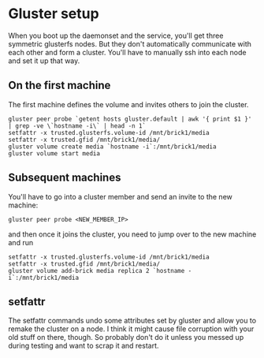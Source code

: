 # Gluster setup

When you boot up the daemonset and the service, you'll get three symmetric glusterfs
nodes. But they don't automatically communicate with each other and form a cluster.
You'll have to manually ssh into each node and set it up that way.

## On the first machine

The first machine defines the volume and invites others to join the cluster.

```
gluster peer probe `getent hosts gluster.default | awk '{ print $1 }' | grep -ve \`hostname -i\` | head -n 1`
setfattr -x trusted.glusterfs.volume-id /mnt/brick1/media
setfattr -x trusted.gfid /mnt/brick1/media/
gluster volume create media `hostname -i`:/mnt/brick1/media
gluster volume start media
```

## Subsequent machines

You'll have to go into a cluster member and send an invite to the new machine:

```
gluster peer probe <NEW_MEMBER_IP>
```

and then once it joins the cluster, you need to jump over to the new machine and run

```
setfattr -x trusted.glusterfs.volume-id /mnt/brick1/media
setfattr -x trusted.gfid /mnt/brick1/media/
gluster volume add-brick media replica 2 `hostname -i`:/mnt/brick1/media
```

## setfattr

The setfattr commands undo some attributes set by gluster and allow you to remake
the cluster on a node. I think it might cause file corruption with your old stuff
on there, though. So probably don't do it unless you messed up during testing and
want to scrap it and restart.
